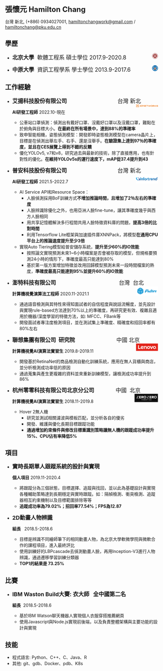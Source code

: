 <font size=5>**張懷元 Hamilton Chang**</font>

<!-- **應聘職位: AI演算法工程師** -->

台灣 新北, (+886) 0934027001, hamiltonchangwork@gmail.com / hamiltonchang@pku.edu.cn

## 學歷
* <font size=4>**北京大學**  軟體工程系  碩士學位  2017.9-2020.8</font><img src=".\assets\pku.png" align='right' height="4%" width="4%"/>

* <font size=4>**中原大學**  資訊工程學系  學士學位  2013.9-2017.6</font><img src=".\assets\CYCU.png" align='right' height="4%" width="4%"/>

## 工作經驗

* <font size=4>**艾揚科技股份有限公司**                                 台灣 新北</font><img src=".\assets\ioNetworks.png" align='right' height="15%" width="15%"/>

  **AI研發工程師**  2022.10-現在
  * 公車站口罩偵測：偵測出有戴好口罩、沒戴好口罩以及沒戴口罩，難點在於俯角與目標大小。**在最終在所有場景中，達到88%的準確率**
  * 致申智能相機，姿態偵測模型：開發即時姿態檢測模型在camera晶片上，目標是在偵測出舉左手、右手、還是沒舉手。**在驗證集上達到97％的準確度，並且在CES展覽上得到不錯的反饋**
  * 優化YOLOv5, v7和v8，研究過去與最新的技術，除了直接應用，也有針對性的優化。**在維持YOLOv5s的運行速度下，mAP從37.4提升到43**

* <font size=4>**普安科技股份有限公司**                                 台灣 新北</font><img src=".\assets\infortrend.png" align='right' height="15%" width="15%"/>

  **AI研發工程師**  2021.5-2022.7

  * AI Service API和Resource Space：
    <!-- * 用Triton Inference Server作為主體架構，將開發成本從20人減少至8人 -->
    <!-- * 用MTCNN和CenterFace作為偵測的基底模型，辨識方法則適用FaceNet和ArcFace供使用者選擇 -->
    * 人臉偵測採用BoF訓練方式**不增加推論時間，且增加了2％左右的準確度**
    * 人臉辨識除優化之外，也用亞洲人臉fine-tune，讓其準確度幾乎與西方人臉相同
    * 用共享記憶體解決多行程間共用人臉特徵資料庫的問題，**提高3倍的比對時間**
    <!-- * 用量化技術和特定硬體平台加速框架(TensorRT)**改善模型約5倍的速度** -->
    <!-- * 利用dockerfiles中Multi-Stage、刪除多餘依賴等技術**將映像檔從13GB減少至7GB** -->
    * 利用Tensorflow Lite框架與加速插件庫XNNPack，將模型**在通用CPU平台上的推論速度提升至少3倍**
  * 實現Auto Tiering模型給普安儲存系統，**提升至少60%的IO效能**
    * 按照論文實現預測未來1~6小時檔案是否會被存取的模型，但規格要預測24小時的情形下，準確度最高只能達到80%
    * 基於第一版方案增加特徵並改用回歸模型預測未來一段時間檔案的熱度，**準確度最高只能達到95%並提升60%的IO效能**

  <!-- * 用Nsight System和NVTX分析人流系統運行緩慢的原因，**改變TensorRT模型使用方法提高約15%的性能** -->
  <!-- * 將內容管理系統從NVIDIA Nano(ARM)移植到普安伺服器(x86)，並用CI/CD建置docker映像再佈署到機器 -->
  <!-- * 負責AI Service API和Resource Space項目中AI模型和系統的開發與封裝
    * 用Triton Inference Server作為主體架構，將開發成本從20人減少至8人
    * 實現人臉辨識API
      1. 用MTCNN作為偵測的基底模型，並提供FaceNet和ArcFace辨識方法供使用者選擇
      2. 用共享記憶體解決多process間共用人臉特徵資料庫的問題，並**提高3倍的比對時間**
      3. 用量化技術和特定硬體平台加速框架(TensorRT)**改善模型約5倍的性能**
    * 利用dockerfiles中Multi-Stage、刪除多餘依賴等技術**將映像檔從13GB減少至7GB**
    * 利用Tensorflow Lite框架與加速插件庫XNNPack將模型**在通用CPU平台上的推論速度提升至少3倍**
  * 實現Auto Tiering模型給普安儲存系統，**提升至少60%的IO效能**
    * 按照論文實現預測未來1~6小時檔案是否會被存取的模型，但規格要預測24小時的情形下，準確度最高只能達到80%
    * 基於第一版方案增加特徵並改用回歸模型預測未來一段時間檔案的熱度，**準確度最高只能達到95%並提升60%的IO效能** -->

* <font size=4>**澎特科技有限公司**                                         台灣  台北</font><img src="./assets/patere.png" align='right' height="15%" width="15%"/>

  **計算機視覺演算法工程師**  2020.11-2021.1

  * 通過語音檢測與其特性來得知面試者的自信程度與說話流暢度，並先設計與實現rule-based方法達到70%以上的準確度，再研究更有效、複雜且適用於機器/深度學習的特徵方法，如: MFCC、FBank等
  * 開發面試者專注度檢測項目，並在測試集上準確度、精確度和招回率都有80%左右

* <font size=4>**聯想集團有限公司  研究院**                           中國  北京</font><img src=".\assets\lenovo-logo.png" align='right' height="15%" width="15%"/>

  **計算機視覺AI演算法實習生**  2019.8-2019.11

  * 開發基於RetinaNet的商品檢測自動化訓練系統，應用在無人貨櫃與商店，並分析檢測成功率低的原因
  * 通過蒐集與產生更複雜的資料並來重新訓練模型，讓檢測成功率提升到86%

* <font size=4>**杭州零零科技有限公司北京分公司**              中國  北京</font><img src=".\assets\zerozero-logo.png" align='right' height="16%" width="16%"/>

  **計算機視覺AI演算法實習生**  2018.11-2019.8

  * Hover 2無人機
    * 研究並測試相關濾波與模板匹配，並分析各自的優劣
    * 開發、維護與優化長期目標跟蹤功能
    * **通過增加約束條件與修改目標重識別策略讓無人機的跟蹤成功率提升15%、CPU佔有率降低5%**

## 項目

* <font size=4>**實時長期單人跟蹤系統的設計與實現**</font>

  **個人項目**   2019.11-2020.4

  * 將跟蹤分為三個狀態，目標選擇、追蹤與找回，並以此為基礎設計與實現各種輔助策略達到長期穩定與實時跟蹤。如：隔幀檢測、衝突檢測、追蹤器相互約束機制以及目標範圍排除等等
  * **追蹤成功率為79.02%；招回率77.54%；FPS為12.87**

* <font size=4>**2D動畫人物辨識**</font>  

  **組長**   2018.5-2018.6

  * 目標是辨識不同繪師筆下的相同動畫人物，為北京大學軟微學院與微軟合作的課程項目，進入最終評比
  * 使用訓練好的LBPcascade去偵測動畫人臉，再用Inception-V3進行人物辨識，通過遷移學習訓練分類器
  * **TOP1的結果是 73.25%**

<!-- * <font size=4>**C++版本的Scheme語言直譯器**</font>

  **個人項目**  2017.3-2017.5

  * 分析Scheme程式碼結構來完成Scanner及Parser的切割、Binding與報錯機制
  * 將Scheme的程式碼轉成設計的樹狀結構邏輯

* <font size=4>**基於樹梅派的臉部辨識門禁系統**</font>

  **組長**   2016.2-2016.11

  - **用C++及OpenCV實現。目的是學習與應用人臉識別及人臉前處理等技術**
  - 軟體系統分為建立人臉鑰匙與辨識兩部分，系統控制樹莓派發送訊號(電流)至繼電器控制電磁式感應門鎖 -->

## 比賽

- <font size=4>**IBM Waston Build大賽: 衣大師   全中國第二名**</font>

  **組長**  2018.5-2018.6

  - 基於IBM Watson聊天機器人實現個人衣服穿搭推薦網頁
  - 使用Javascript與Node.js實現前後端，以及負責整體架構與主要功能的設計與實現

## 技能

* 程式語言: Python、C++、C、Java、R
* 其他: git、gdb、Docker、pdb、K8s
